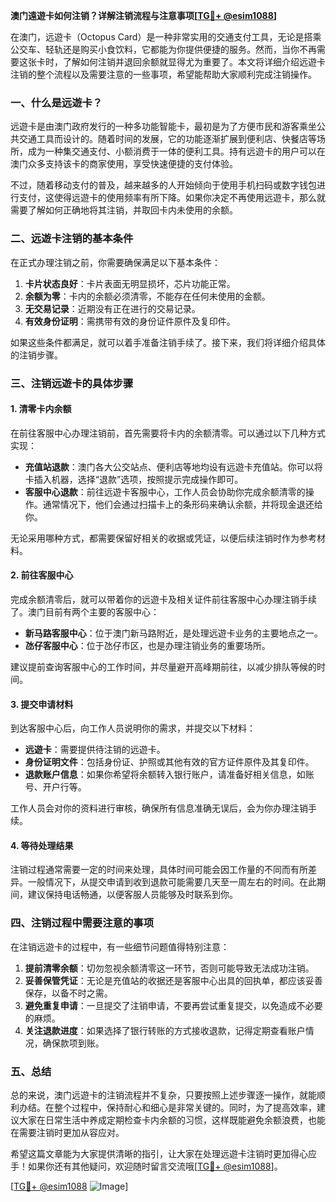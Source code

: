 **澳门遠遊卡如何注销？详解注销流程与注意事项[[TG💪+ @esim1088](https://t.me/s/esim1088)]**

在澳门，远遊卡（Octopus Card）是一种非常实用的交通支付工具，无论是搭乘公交车、轻轨还是购买小食饮料，它都能为你提供便捷的服务。然而，当你不再需要这张卡时，了解如何注销并退回余额就显得尤为重要了。本文将详细介绍远遊卡注销的整个流程以及需要注意的一些事项，希望能帮助大家顺利完成注销操作。

### 一、什么是远遊卡？

远遊卡是由澳门政府发行的一种多功能智能卡，最初是为了方便市民和游客乘坐公共交通工具而设计的。随着时间的发展，它的功能逐渐扩展到便利店、快餐店等场所，成为一种集交通支付、小额消费于一体的便利工具。持有远遊卡的用户可以在澳门众多支持该卡的商家使用，享受快速便捷的支付体验。

不过，随着移动支付的普及，越来越多的人开始倾向于使用手机扫码或数字钱包进行支付，这使得远遊卡的使用频率有所下降。如果你决定不再使用远遊卡，那么就需要了解如何正确地将其注销，并取回卡内未使用的余额。

### 二、远遊卡注销的基本条件

在正式办理注销之前，你需要确保满足以下基本条件：

1. **卡片状态良好**：卡片表面无明显损坏，芯片功能正常。
2. **余额为零**：卡内的余额必须清零，不能存在任何未使用的金额。
3. **无交易记录**：近期没有正在进行的交易记录。
4. **有效身份证明**：需携带有效的身份证件原件及复印件。

如果这些条件都满足，就可以着手准备注销手续了。接下来，我们将详细介绍具体的注销步骤。

### 三、注销远遊卡的具体步骤

#### 1. 清零卡内余额

在前往客服中心办理注销前，首先需要将卡内的余额清零。可以通过以下几种方式实现：

- **充值站退款**：澳门各大公交站点、便利店等地均设有远遊卡充值站。你可以将卡插入机器，选择“退款”选项，按照提示完成操作即可。
- **客服中心退款**：前往远遊卡客服中心，工作人员会协助你完成余额清零的操作。通常情况下，他们会通过扫描卡上的条形码来确认余额，并将现金退还给你。

无论采用哪种方式，都需要保留好相关的收据或凭证，以便后续注销时作为参考材料。

#### 2. 前往客服中心

完成余额清零后，就可以带着你的远遊卡及相关证件前往客服中心办理注销手续了。澳门目前有两个主要的客服中心：

- **新马路客服中心**：位于澳门新马路附近，是处理远遊卡业务的主要地点之一。
- **氹仔客服中心**：位于氹仔市区，也是办理注销业务的重要场所。

建议提前查询客服中心的工作时间，并尽量避开高峰期前往，以减少排队等候的时间。

#### 3. 提交申请材料

到达客服中心后，向工作人员说明你的需求，并提交以下材料：

- **远遊卡**：需要提供待注销的远遊卡。
- **身份证明文件**：包括身份证、护照或其他有效的官方证件原件及其复印件。
- **退款账户信息**：如果你希望将余额转入银行账户，请准备好相关信息，如账号、开户行等。

工作人员会对你的资料进行审核，确保所有信息准确无误后，会为你办理注销手续。

#### 4. 等待处理结果

注销过程通常需要一定的时间来处理，具体时间可能会因工作量的不同而有所差异。一般情况下，从提交申请到收到退款可能需要几天至一周左右的时间。在此期间，建议保持电话畅通，以便客服人员能够及时联系到你。

### 四、注销过程中需要注意的事项

在注销远遊卡的过程中，有一些细节问题值得特别注意：

1. **提前清零余额**：切勿忽视余额清零这一环节，否则可能导致无法成功注销。
2. **妥善保管凭证**：无论是充值站的收据还是客服中心出具的回执单，都应该妥善保存，以备不时之需。
3. **避免重复申请**：一旦提交了注销申请，不要再尝试重复提交，以免造成不必要的麻烦。
4. **关注退款进度**：如果选择了银行转账的方式接收退款，记得定期查看账户情况，确保款项到账。

### 五、总结

总的来说，澳门远遊卡的注销流程并不复杂，只要按照上述步骤逐一操作，就能顺利办结。在整个过程中，保持耐心和细心是非常关键的。同时，为了提高效率，建议大家在日常生活中养成定期检查卡内余额的习惯，这样既能避免余额浪费，也能在需要注销时更加从容应对。

希望这篇文章能为大家提供清晰的指引，让大家在处理远遊卡注销时更加得心应手！如果你还有其他疑问，欢迎随时留言交流哦[[TG💪+ @esim1088](https://t.me/s/esim1088)]。

[[TG💪+ @esim1088](https://t.me/s/esim1088) ![Image](https://i.postimg.cc/4NQfJmqS/Snipaste-2025-05-13-00-14-12.png)]